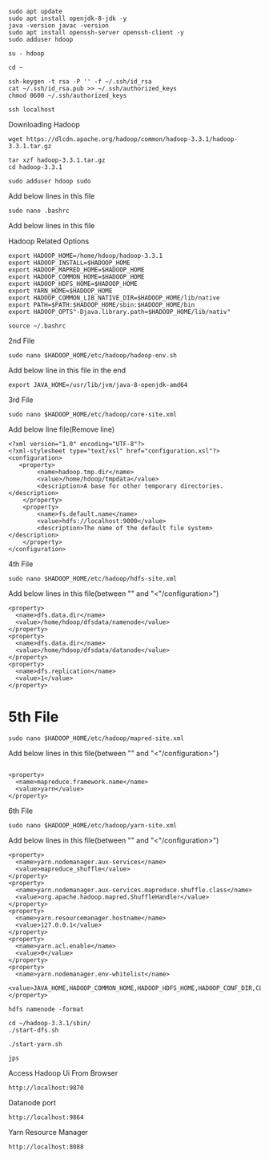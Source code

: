 ~~~
sudo apt update
sudo apt install openjdk-8-jdk -y
java -version javac -version
sudo apt install openssh-server openssh-client -y
sudo adduser hdoop
~~~
~~~
su - hdoop
~~~
~~~
cd ~
~~~
~~~
ssh-keygen -t rsa -P '' -f ~/.ssh/id_rsa
cat ~/.ssh/id_rsa.pub >> ~/.ssh/authorized_keys
chmod 0600 ~/.ssh/authorized_keys

~~~
~~~
ssh localhost
~~~
Downloading Hadoop
~~~
wget https://dlcdn.apache.org/hadoop/common/hadoop-3.3.1/hadoop-3.3.1.tar.gz
~~~
~~~
tar xzf hadoop-3.3.1.tar.gz
cd hadoop-3.3.1
~~~
~~~
sudo adduser hdoop sudo
~~~
Add below lines in this file
~~~
sudo nano .bashrc
~~~

Add below lines in this file

Hadoop Related Options
~~~
export HADOOP_HOME=/home/hdoop/hadoop-3.3.1
export HADOOP_INSTALL=$HADOOP_HOME
export HADOOP_MAPRED_HOME=$HADOOP_HOME
export HADOOP_COMMON_HOME=$HADOOP_HOME
export HADOOP_HDFS_HOME=$HADOOP_HOME
export YARN_HOME=$HADOOP_HOME
export HADOOP_COMMON_LIB_NATIVE_DIR=$HADOOP_HOME/lib/native
export PATH=$PATH:$HADOOP_HOME/sbin:$HADOOP_HOME/bin
export HADOOP_OPTS"-Djava.library.path=$HADOOP_HOME/lib/nativ"
~~~

~~~
source ~/.bashrc
~~~

2nd File


~~~
sudo nano $HADOOP_HOME/etc/hadoop/hadoop-env.sh
~~~

Add below line in this file in the end

~~~
export JAVA_HOME=/usr/lib/jvm/java-8-openjdk-amd64
~~~

3rd File

~~~
sudo nano $HADOOP_HOME/etc/hadoop/core-site.xml
~~~


Add below line file(Remove line)


~~~
<?xml version="1.0" encoding="UTF-8"?>
<?xml-stylesheet type="text/xsl" href="configuration.xsl"?>
<configuration>
   <property>
        <name>hadoop.tmp.dir</name>
        <value>/home/hdoop/tmpdata</value>
        <description>A base for other temporary directories.</description>
    </property>
    <property>
        <name>fs.default.name</name>
        <value>hdfs://localhost:9000</value>
        <description>The name of the default file system></description>
    </property>
</configuration>
~~~

4th File
~~~
sudo nano $HADOOP_HOME/etc/hadoop/hdfs-site.xml
~~~
Add below lines in this file(between "<configuration>" and "<"/configuration>")


~~~
<property>
  <name>dfs.data.dir</name>
  <value>/home/hdoop/dfsdata/namenode</value>
</property>
<property>
  <name>dfs.data.dir</name>
  <value>/home/hdoop/dfsdata/datanode</value>
</property>
<property>
  <name>dfs.replication</name>
  <value>1</value>
</property>
~~~


5th File
================================================

~~~
sudo nano $HADOOP_HOME/etc/hadoop/mapred-site.xml
~~~


Add below lines in this file(between "<configuration>" and "<"/configuration>")

~~~

<property>
  <name>mapreduce.framework.name</name>
  <value>yarn</value>
</property>
~~~



6th File

~~~
sudo nano $HADOOP_HOME/etc/hadoop/yarn-site.xml
~~~


Add below lines in this file(between "<configuration>" and "<"/configuration>")


~~~
<property>
  <name>yarn.nodemanager.aux-services</name>
  <value>mapreduce_shuffle</value>
</property>
<property>
  <name>yarn.nodemanager.aux-services.mapreduce.shuffle.class</name>
  <value>org.apache.hadoop.mapred.ShuffleHandler</value>
</property>
<property>
  <name>yarn.resourcemanager.hostname</name>
  <value>127.0.0.1</value>
</property>
<property>
  <name>yarn.acl.enable</name>
  <value>0</value>
</property>
<property>
  <name>yarn.nodemanager.env-whitelist</name>
  <value>JAVA_HOME,HADOOP_COMMON_HOME,HADOOP_HDFS_HOME,HADOOP_CONF_DIR,CLASSPATH_PERPEND_DISTCACHE,HADOOP_YARN_HOME,HADOOP_MAPRED_HOME</value>
</property>
~~~

~~~
hdfs namenode -format
~~~
~~~
cd ~/hadoop-3.3.1/sbin/
./start-dfs.sh
~~~
~~~
./start-yarn.sh
~~~
~~~
jps
~~~
Access Hadoop Ui From Browser
~~~
http://localhost:9870
~~~
Datanode port
~~~
http://localhost:9864
~~~
Yarn Resource Manager 
~~~
http://localhost:8088
~~~

</div>





